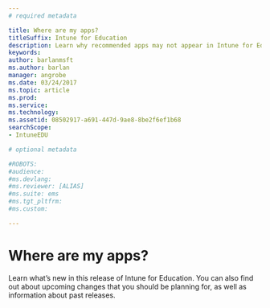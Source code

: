 ```yaml
---
# required metadata

title: Where are my apps?
titleSuffix: Intune for Education
description: Learn why recommended apps may not appear in Intune for Education.
keywords:
author: barlanmsft
ms.author: barlan
manager: angrobe
ms.date: 03/24/2017
ms.topic: article
ms.prod:
ms.service:
ms.technology:
ms.assetid: 08502917-a691-447d-9ae8-8be2f6ef1b68
searchScope:
- IntuneEDU

# optional metadata

#ROBOTS:
#audience:
#ms.devlang:
#ms.reviewer: [ALIAS]
#ms.suite: ems
#ms.tgt_pltfrm:
#ms.custom:

---
```


# Where are my apps?
Learn what’s new in this release of Intune for Education. You can also find out about upcoming changes that you should be planning for, as well as information about past releases.
